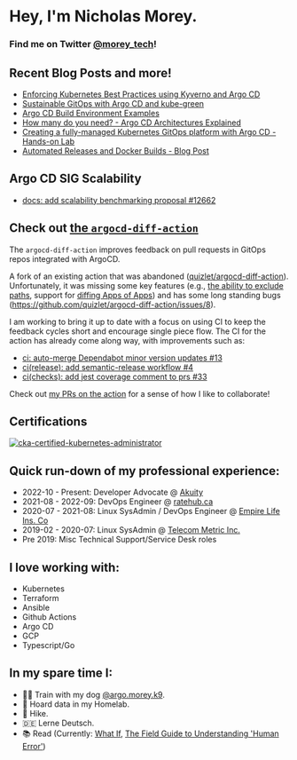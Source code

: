 # Hey, I'm Nicholas Morey.

### Find me on Twitter [@morey_tech](https://twitter.com/morey_tech)!

## Recent Blog Posts and more!
- [Enforcing Kubernetes Best Practices using Kyverno and Argo CD](https://akuity.io/blog/argo-cd-kyverno-best-practice-policies)
- [Sustainable GitOps with Argo CD and kube-green](https://akuity.io/blog/argo-cd-kube-green/)
- [Argo CD Build Environment Examples](https://akuity.io/blog/argo-cd-build-environment-examples/)
- [How many do you need? - Argo CD Architectures Explained](https://akuity.io/blog/argo-cd-architectures-explained/)
- [Creating a fully-managed Kubernetes GitOps platform with Argo CD - Hands-on Lab](https://github.com/morey-tech/managed-argocd-lab-template)
- [Automated Releases and Docker Builds - Blog Post](https://ratehub.github.io/engineering-blog/2022/06/19/rate-scrapers-workflows.html)

## Argo CD SIG Scalability
- [docs: add scalability benchmarking proposal #12662](https://github.com/argoproj/argo-cd/pull/12662)

## Check out [the `argocd-diff-action`](https://github.com/argocd-diff-action/argocd-diff-action)

The `argocd-diff-action` improves feedback on pull requests in GitOps repos integrated with ArgoCD.

A fork of an existing action that was abandoned ([quizlet/argocd-diff-action](https://github.com/quizlet/argocd-diff-action)). Unfortunately, it was missing some key features (e.g., [the ability to exclude paths](https://github.com/ratehub/argocd-diff-action/pull/1), support for [diffing Apps of Apps](https://github.com/argoproj/argo-cd/issues/4706)) and has some long standing bugs (https://github.com/quizlet/argocd-diff-action/issues/8).

I am working to bring it up to date with a focus on using CI to keep the feedback cycles short and encourage single piece flow. The CI for the action has already come along way, with improvements such as:
- [ci: auto-merge Dependabot minor version updates #13](https://github.com/ratehub/argocd-diff-action/pull/13)
- [ci(release): add semantic-release workflow #4](https://github.com/ratehub/argocd-diff-action/pull/4)
- [ci(checks): add jest coverage comment to prs #33](https://github.com/ratehub/argocd-diff-action/pull/33)

Check out [my PRs on the action](https://github.com/ratehub/argocd-diff-action/pulls?q=is%3Apr+author%3Amorey-tech+) for a sense of how I like to collaborate!

## Certifications
[![cka-certified-kubernetes-administrator](https://user-images.githubusercontent.com/4213435/183928214-d775ab88-2034-47b5-beba-2ec083462629.png)](https://www.credly.com/badges/c873f78e-5c00-490a-89c4-064fd39378cf/public_url)

## Quick run-down of my professional experience:

- 2022-10 - Present: Developer Advocate @ [Akuity](https://akuity.io)
- 2021-08 - 2022-09: DevOps Engineer @ [ratehub.ca](https://www.ratehub.ca/)
- 2020-07 - 2021-08: Linux SysAdmin / DevOps Engineer @ [Empire Life Ins. Co](https://www.empire.ca/)
- 2019-02 - 2020-07: Linux SysAdmin @ [Telecom Metric Inc.](https://telecommetric.com/)
- Pre 2019: Misc Technical Support/Service Desk roles

## I love working with:
- Kubernetes
- Terraform
- Ansible
- Github Actions
- Argo CD
- GCP
- Typescript/Go

## In my spare time I:
- 🐕‍🦺 Train with my dog [@argo.morey.k9](https://www.instagram.com/argo.morey.k9/).
- 💾 Hoard data in my Homelab.
- 🥾 Hike.
- 🇩🇪 Lerne Deutsch.
- 📚 Read (Currently: [What If](https://xkcd.com/what-if/), [The Field Guide to Understanding 'Human Error'](https://www.amazon.ca/Field-Guide-Understanding-Human-Error/dp/1472439058))
